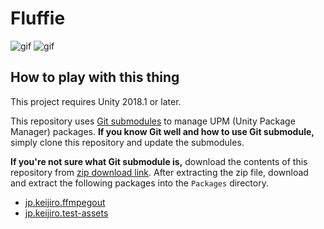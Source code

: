 # Fluffie

![gif](https://i.imgur.com/KVSWLVT.gif)
![gif](https://i.imgur.com/n3DtgdC.gif)

How to play with this thing
---------------------------

This project requires Unity 2018.1 or later.

This repository uses [Git submodules] to manage UPM (Unity Package Manager)
packages. **If you know Git well and how to use Git submodule,** simply clone
this repository and update the submodules.

**If you're not sure what Git submodule is,** download the contents of this
repository from [zip download link]. After extracting the zip file, download
and extract the following packages into the `Packages` directory.

- [jp.keijiro.ffmpegout](https://github.com/keijiro/jp.keijiro.ffmpegout/archive/master.zip)
- [jp.keijiro.test-assets](https://github.com/keijiro/jp.keijiro.test-assets/archive/master.zip)

[zip download link]: https://github.com/keijiro/Fluffie/archive/master.zip
[Git submodules]: https://git-scm.com/book/en/v2/Git-Tools-Submodules
